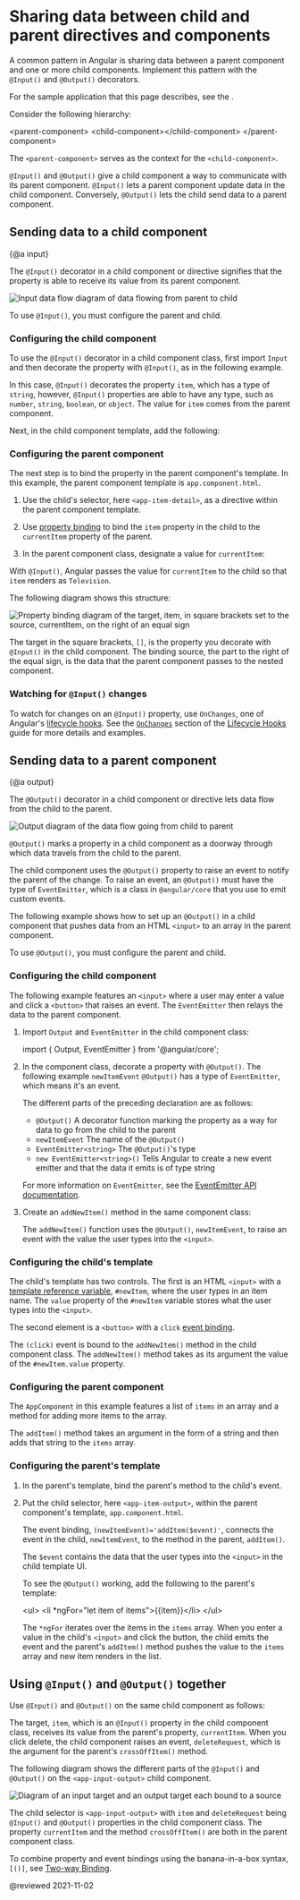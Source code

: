 # Sharing data between child and parent directives and components

A common pattern in Angular is sharing data between a parent component and one or more child components.
Implement this pattern with the `@Input()` and `@Output()` decorators.

<div class="alert is-helpful">

For the sample application that this page describes, see the <live-example name="inputs-outputs"></live-example>.

</div>

Consider the following hierarchy:

<!--todo: replace with code-example -->

<code-example format="html" language="html">

&lt;parent-component&gt;
    &lt;child-component&gt;&lt;/child-component&gt;
&lt;/parent-component&gt;

</code-example>

The `<parent-component>` serves as the context for the `<child-component>`.

`@Input()` and `@Output()` give a child component a way to communicate with its parent component.
`@Input()` lets a parent component update data in the child component.
Conversely, `@Output()` lets the child send data to a parent component.

## Sending data to a child component

{@a input}

The `@Input()` decorator in a child component or directive signifies that the property is able to receive its value from its parent component.

<div class="lightbox">

<img src="./generated/images/guide/inputs-outputs/input.svg" alt="Input data flow diagram of data flowing from parent to child" title="Input data flow diagram of data flowing from parent to child" />

</div>

To use `@Input()`, you must configure the parent and child.

### Configuring the child component

To use the `@Input()` decorator in a child component class, first import `Input` and then decorate the property with `@Input()`, as in the following example.

<code-example path="inputs-outputs/src/app/item-detail/item-detail.component.ts" region="use-input" header="src/app/item-detail/item-detail.component.ts"></code-example>

In this case, `@Input()` decorates the property <code class="no-auto-link">item</code>, which has a type of `string`, however, `@Input()` properties are able to have any type, such as `number`, `string`, `boolean`, or `object`.
The value for `item` comes from the parent component.

Next, in the child component template, add the following:

<code-example path="inputs-outputs/src/app/item-detail/item-detail.component.html" region="property-in-template" header="src/app/item-detail/item-detail.component.html"></code-example>

### Configuring the parent component

The next step is to bind the property in the parent component's template.
In this example, the parent component template is `app.component.html`.

1.  Use the child's selector, here `<app-item-detail>`, as a directive within the parent component template.
1.  Use [property binding][AioGuidePropertyBinding] to bind the `item` property in the child to the `currentItem` property of the parent.

    <code-example path="inputs-outputs/src/app/app.component.html" region="input-parent" header="src/app/app.component.html"></code-example>

1.  In the parent component class, designate a value for `currentItem`:

    <code-example path="inputs-outputs/src/app/app.component.ts" region="parent-property" header="src/app/app.component.ts"></code-example>

With `@Input()`, Angular passes the value for `currentItem` to the child so that `item` renders as `Television`.

The following diagram shows this structure:

<div class="lightbox">

<img src="./generated/images/guide/inputs-outputs/input-diagram-target-source.svg" alt="Property binding diagram of the target, item, in square brackets set to the source, currentItem, on the right of an equal sign" title="Property binding diagram of the target, item, in square brackets set to the source, currentItem, on the right of an equal sign" />

</div>

The target in the square brackets, `[]`, is the property you decorate with `@Input()` in the child component.
The binding source, the part to the right of the equal sign, is the data that the parent component passes to the nested component.

### Watching for `@Input()` changes

To watch for changes on an `@Input()` property, use `OnChanges`, one of Angular's [lifecycle hooks][AioGuideLifecycleHooks].
See the [`OnChanges`][AioGuideLifecycleHooksUsingChangeDetectionHooks] section of the [Lifecycle Hooks][AioGuideLifecycleHooks] guide for more details and examples.

## Sending data to a parent component

{@a output}

The `@Output()` decorator in a child component or directive lets data flow from the child to the parent.

<div class="lightbox">

<img src="./generated/images/guide/inputs-outputs/output.svg" alt="Output diagram of the data flow going from child to parent" title="Output diagram of the data flow going from child to parent" />

</div>

`@Output()` marks a property in a child component as a doorway through which data travels from the child to the parent.

The child component uses the `@Output()` property to raise an event to notify the parent of the change.
To raise an event, an `@Output()` must have the type of `EventEmitter`, which is a class in `@angular/core` that you use to emit custom events.

The following example shows how to set up an `@Output()` in a child component that pushes data from an HTML `<input>` to an array in the parent component.

To use `@Output()`, you must configure the parent and child.

### Configuring the child component

The following example features an `<input>` where a user may enter a value and click a `<button>` that raises an event.
The `EventEmitter` then relays the data to the parent component.

1.  Import `Output` and `EventEmitter` in the child component class:

    <!--todo: replace with code-example -->

    <code-example format="javascript" language="javascript">

    import { Output, EventEmitter } from '@angular/core';

    </code-example>

1.  In the component class, decorate a property with `@Output()`.
    The following example `newItemEvent` `@Output()` has a type of `EventEmitter`, which means it's an event.

    <code-example path="inputs-outputs/src/app/item-output/item-output.component.ts" region="item-output" header="src/app/item-output/item-output.component.ts"></code-example>

    The different parts of the preceding declaration are as follows:

    *   `@Output()` A decorator function marking the property as a way for data to go from the child to the parent
    *   `newItemEvent` The name of the `@Output()`
    *   `EventEmitter<string>` The `@Output()`'s type
    *   `new EventEmitter<string>()` Tells Angular to create a new event emitter and that the data it emits is of type string

    For more information on `EventEmitter`, see the [EventEmitter API documentation][AioApiCoreEventemitter].

1.  Create an `addNewItem()` method in the same component class:

    <code-example path="inputs-outputs/src/app/item-output/item-output.component.ts" region="item-output-class" header="src/app/item-output/item-output.component.ts"></code-example>

    The `addNewItem()` function uses the `@Output()`, `newItemEvent`, to raise an event with the value the user types into the `<input>`.

### Configuring the child's template

The child's template has two controls.
The first is an HTML `<input>` with a [template reference variable][AioGuideTemplateReferenceVariables], `#newItem`, where the user types in an item name.
The `value` property of the `#newItem` variable stores what the user types into the `<input>`.

<code-example path="inputs-outputs/src/app/item-output/item-output.component.html" region="child-output" header="src/app/item-output/item-output.component.html"></code-example>

The second element is a `<button>` with a `click` [event binding][AioGuideEventBinding].

The `(click)` event is bound to the `addNewItem()` method in the child component class.
The `addNewItem()` method takes as its argument the value of the `#newItem.value` property.

### Configuring the parent component

The `AppComponent` in this example features a list of `items` in an array and a method for adding more items to the array.

<code-example path="inputs-outputs/src/app/app.component.ts" region="add-new-item" header="src/app/app.component.ts"></code-example>

The `addItem()` method takes an argument in the form of a string and then adds that string to the `items` array.

### Configuring the parent's template

1.  In the parent's template, bind the parent's method to the child's event.
1.  Put the child selector, here `<app-item-output>`, within the parent component's template, `app.component.html`.

    <code-example path="inputs-outputs/src/app/app.component.html" region="output-parent" header="src/app/app.component.html"></code-example>

    The event binding, `(newItemEvent)='addItem($event)'`, connects the event in the child, `newItemEvent`, to the method in the parent, `addItem()`.

    The `$event` contains the data that the user types into the `<input>` in the child template UI.

    To see the `@Output()` working, add the following to the parent's template:

    <!--todo: replace with code-example -->

    <code-example format="html" language="html">

    &lt;ul&gt;
        &lt;li *ngFor="let item of items"&gt;{{item}}&lt;/li&gt;
    &lt;/ul&gt;

    </code-example>

    The `*ngFor` iterates over the items in the `items` array.
    When you enter a value in the child's `<input>` and click the button, the child emits the event and the parent's `addItem()` method pushes the value to the `items` array and new item renders in the list.

## Using `@Input()` and `@Output()` together

Use `@Input()` and `@Output()` on the same child component as follows:

<code-example path="inputs-outputs/src/app/app.component.html" region="together" header="src/app/app.component.html"></code-example>

The target, `item`, which is an `@Input()` property in the child component class, receives its value from the parent's property, `currentItem`.
When you click delete, the child component raises an event, `deleteRequest`, which is the argument for the parent's `crossOffItem()` method.

The following diagram shows the different parts of the `@Input()` and `@Output()` on the `<app-input-output>` child component.

<div class="lightbox">

<img src="./generated/images/guide/inputs-outputs/input-output-diagram.svg" alt="Diagram of an input target and an output target each bound to a source" title="Diagram of an input target and an output target each bound to a source" />

</div>

The child selector is `<app-input-output>` with `item` and `deleteRequest` being `@Input()` and `@Output()` properties in the child component class.
The property `currentItem` and the method `crossOffItem()` are both in the parent component class.

To combine property and event bindings using the banana-in-a-box syntax, `[()]`, see [Two-way Binding][AioGuideTwoWayBinding].

<!-- links -->

[AioApiCoreEventemitter]: api/core/EventEmitter "EventEmitter | Core - API | Angular"

[AioGuideEventBinding]: guide/event-binding "Event binding | Angular"

[AioGuideLifecycleHooks]: guide/lifecycle-hooks "Lifecycle hooks | Angular"
[AioGuideLifecycleHooksUsingChangeDetectionHooks]: guide/lifecycle-hooks#using-change-detection-hooks "Using change detection hooks - Lifecycle hooks | Angular"

[AioGuidePropertyBinding]: guide/property-binding "Property binding | Angular"

[AioGuideTemplateReferenceVariables]: guide/template-reference-variables "Template variables | Angular"

[AioGuideTwoWayBinding]: guide/two-way-binding "Two-way binding | Angular"

<!-- external links -->

<!-- end links -->

@reviewed 2021-11-02
